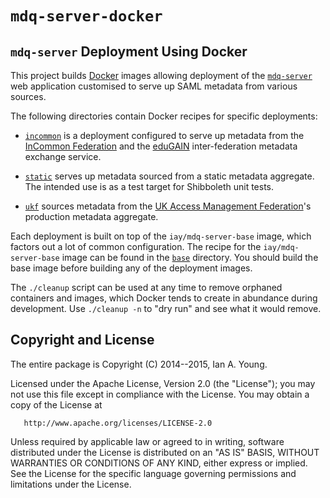 # `mdq-server-docker`

## `mdq-server` Deployment Using Docker

This project builds [Docker](http://www.docker.com) images allowing
deployment of the
[`mdq-server`](https://github.com/iay/mdq-server) web application
customised to serve up SAML metadata from various sources.

The following directories contain Docker recipes for specific
deployments:

* [`incommon`](incommon/) is a deployment configured to
serve up metadata from the
[InCommon Federation](https://incommon.org) and the
[eduGAIN](http://www.edugain.org) inter-federation metadata exchange service.

* [`static`](static/) serves up metadata sourced from a static
metadata aggregate. The intended use is as a test target for
Shibboleth unit tests.

* [`ukf`](ukf/) sources metadata from the
[UK Access Management Federation](http://ukfederation.org.uk/)'s
production metadata aggregate.

Each deployment is built on top of the `iay/mdq-server-base` image,
which factors out a lot of common configuration. The recipe for
the `iay/mdq-server-base` image can be found in the [`base`](base/) directory.
You should build the base image before building any of the
deployment images.

The `./cleanup` script can be used at any time to remove orphaned
containers and images, which Docker tends to create in abundance during
development. Use `./cleanup -n` to "dry run" and see what it would remove.

## Copyright and License

The entire package is Copyright (C) 2014--2015, Ian A. Young.

Licensed under the Apache License, Version 2.0 (the "License");
you may not use this file except in compliance with the License.
You may obtain a copy of the License at

       http://www.apache.org/licenses/LICENSE-2.0

Unless required by applicable law or agreed to in writing, software
distributed under the License is distributed on an "AS IS" BASIS,
WITHOUT WARRANTIES OR CONDITIONS OF ANY KIND, either express or implied.
See the License for the specific language governing permissions and
limitations under the License.
